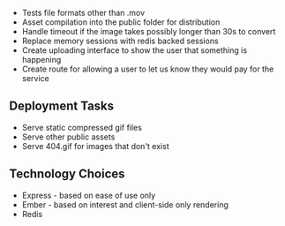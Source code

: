 * Tests file formats other than .mov
* Asset compilation into the public folder for distribution
* Handle timeout if the image takes possibly longer than 30s to convert
* Replace memory sessions with redis backed sessions
* Create uploading interface to show the user that something is happening
* Create route for allowing a user to let us know they would pay for the service

## Deployment Tasks

* Serve static compressed gif files
* Serve other public assets
* Serve 404.gif for images that don't exist

## Technology Choices
* Express - based on ease of use only
* Ember - based on interest and client-side only rendering
* Redis
